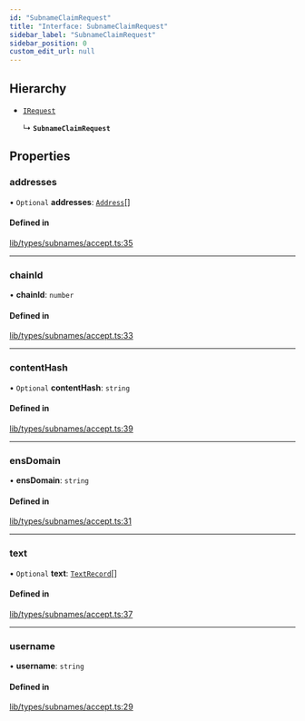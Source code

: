 ```yaml
---
id: "SubnameClaimRequest"
title: "Interface: SubnameClaimRequest"
sidebar_label: "SubnameClaimRequest"
sidebar_position: 0
custom_edit_url: null
---
```


## Hierarchy

- [`IRequest`](IRequest.md)

  ↳ **`SubnameClaimRequest`**

## Properties

### addresses

• `Optional` **addresses**: [`Address`](Address.md)[]

#### Defined in

[lib/types/subnames/accept.ts:35](https://github.com/JustaName-id/JustaName-sdk/blob/45e45ce/packages/@justaname.id/sdk/src/lib/types/subnames/claim.ts#L35)

___

### chainId

• **chainId**: `number`

#### Defined in

[lib/types/subnames/accept.ts:33](https://github.com/JustaName-id/JustaName-sdk/blob/45e45ce/packages/@justaname.id/sdk/src/lib/types/subnames/claim.ts#L33)

___

### contentHash

• `Optional` **contentHash**: `string`

#### Defined in

[lib/types/subnames/accept.ts:39](https://github.com/JustaName-id/JustaName-sdk/blob/45e45ce/packages/@justaname.id/sdk/src/lib/types/subnames/claim.ts#L39)

___

### ensDomain

• **ensDomain**: `string`

#### Defined in

[lib/types/subnames/accept.ts:31](https://github.com/JustaName-id/JustaName-sdk/blob/45e45ce/packages/@justaname.id/sdk/src/lib/types/subnames/claim.ts#L31)

___

### text

• `Optional` **text**: [`TextRecord`](TextRecord.md)[]

#### Defined in

[lib/types/subnames/accept.ts:37](https://github.com/JustaName-id/JustaName-sdk/blob/45e45ce/packages/@justaname.id/sdk/src/lib/types/subnames/claim.ts#L37)

___

### username

• **username**: `string`

#### Defined in

[lib/types/subnames/accept.ts:29](https://github.com/JustaName-id/JustaName-sdk/blob/45e45ce/packages/@justaname.id/sdk/src/lib/types/subnames/claim.ts#L29)
